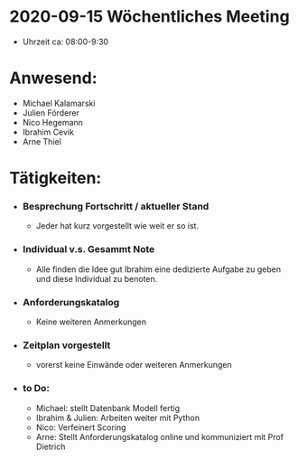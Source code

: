# 2020-09-15 Wöchentliches Meeting
- Uhrzeit ca: 08:00-9:30
# Anwesend:
 - Michael Kalamarski
 - Julien Förderer
 - Nico Hegemann
 - Ibrahim Cevik
 - Arne Thiel
 
  
# Tätigkeiten:
- ### Besprechung Fortschritt / aktueller Stand
    * Jeder hat kurz vorgestellt wie weit er so ist.
- ### Individual v.s. Gesammt Note
    * Alle finden die Idee gut Ibrahim eine dedizierte Aufgabe zu geben und diese Individual zu benoten.  
- ### Anforderungskatalog
    * Keine weiteren Anmerkungen
 - ### Zeitplan vorgestellt
    * vorerst keine Einwände oder weiteren Anmerkungen




- ### to Do:
    * Michael: stellt Datenbank Modell fertig
    * Ibrahim & Julien: Arbeiten weiter mit Python
    * Nico: Verfeinert Scoring
    * Arne: Stellt Anforderungskatalog online und kommuniziert mit Prof Dietrich